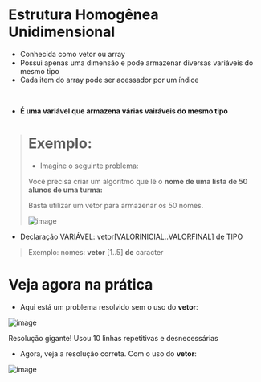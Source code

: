 # Estrutura Homogênea Unidimensional
- Conhecida como vetor ou array
- Possui apenas uma dimensão e pode armazenar diversas variáveis do mesmo tipo
- Cada item do array pode ser acessador por um índice
<br>

- **É uma variável que armazena várias vairáveis do mesmo tipo**
> # Exemplo:
> - Imagine o seguinte problema:
> 
> Você precisa criar um algoritmo que lê o **nome de uma lista de 50 alunos de uma turma:**
>
> Basta utilizar um vetor para armazenar os 50 nomes.
> 
> ![image](https://user-images.githubusercontent.com/87860884/163882051-6e862845-3dc4-429b-b8ca-faa8eec83749.png)
 
- Declaração
VARIÁVEL: vetor[VALORINICIAL..VALORFINAL] de TIPO <br>
> Exemplo: nomes: **vetor** [1..5] **de** caracter

# Veja agora na prática

- Aqui está um problema resolvido sem o uso do **vetor**: 

![image](https://user-images.githubusercontent.com/87860884/163992524-3a6993a1-254e-408a-8ef3-18c09d45c00b.png)

Resolução gigante! Usou 10 linhas repetitivas e desnecessárias

- Agora, veja a resolução correta. Com o uso do **vetor**:

![image](https://user-images.githubusercontent.com/87860884/163992847-786b64bb-0fa9-4822-817d-9ee40df9e582.png)
